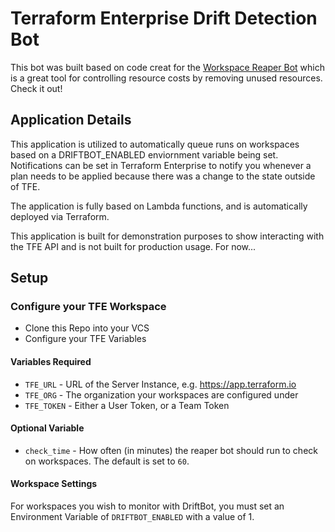 # Terraform Enterprise Drift Detection Bot

This bot was built based on code creat for the [Workspace Reaper Bot](https://github.com/AdamCavaliere/TFE_WorkspaceReaper) which is a great tool for controlling resource costs by removing unused resources. Check it out!

## Application Details

This application is utilized to automatically queue runs on workspaces based on a DRIFTBOT_ENABLED enviornment variable being set. Notifications can be set in Terraform Enterprise to notify you whenever a plan needs to be applied because there was a change to the state outside of TFE.

The application is fully based on Lambda functions, and is automatically deployed via Terraform.

This application is built for demonstration purposes to show interacting with the TFE API and is not built for production usage. For now...

## Setup

### Configure your TFE Workspace

* Clone this Repo into your VCS
* Configure your TFE Variables

#### Variables Required

* `TFE_URL` - URL of the Server Instance, e.g. https://app.terraform.io
* `TFE_ORG` - The organization your workspaces are configured under
* `TFE_TOKEN` - Either a User Token, or a Team Token

#### Optional Variable

* `check_time` - How often (in minutes) the reaper bot should run to check on workspaces. The default is set to `60`.

#### Workspace Settings

For workspaces you wish to monitor with DriftBot, you must set an Environment Variable of `DRIFTBOT_ENABLED` with a value of 1.
